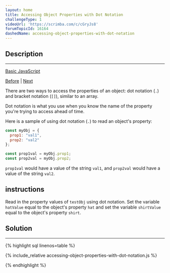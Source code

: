 ```yaml
---
layout: home
title: Accessing Object Properties with Dot Notation
challengeType: 1
videoUrl: 'https://scrimba.com/c/cGryJs8'
forumTopicId: 16164
dashedName: accessing-object-properties-with-dot-notation
---
```


<div class="row">
<div class="columnStmt" markdown="1">

## Description
------

[Basic JavaScript](../basic-javascript/README.html) 

[Before](./build-javascript-objects.md)  | [Next](./accessing-object-properties-with-bracket-notation.md) 

There are two ways to access the properties of an object: dot notation (`.`) and bracket notation (`[]`), similar to an array.

Dot notation is what you use when you know the name of the property you're trying to access ahead of time.

Here is a sample of using dot notation (`.`) to read an object's property:

```js
const myObj = {
  prop1: "val1",
  prop2: "val2"
};

const prop1val = myObj.prop1;
const prop2val = myObj.prop2;
```

`prop1val` would have a value of the string `val1`, and `prop2val` would have a value of the string `val2`.

##  instructions 

Read in the property values of `testObj` using dot notation. Set the variable `hatValue` equal to the object's property `hat` and set the variable `shirtValue` equal to the object's property `shirt`.

</div>
<div class="columnSol" markdown="1">

## Solution
------

{% highlight sql linenos=table %}

{% include_relative accessing-object-properties-with-dot-notation.js %}

{% endhighlight %}

</div>
</div>

